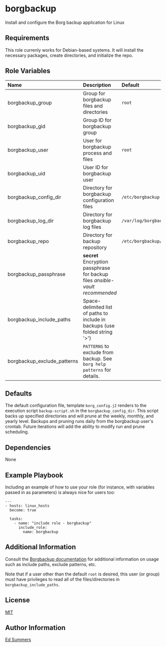 borgbackup
=========

Install and configure the Borg backup application for Linux

Requirements
------------

This role currenly works for Debian-based systems. It will install the necessary packages, create directories, and initialize the repo.

Role Variables
--------------

|Name|Description|Default|Required|
|:---|:---|:---|:---:|
|borgbackup_group|Group for borgbackup files and directories|`root`|no|
|borgbackup_gid|Group ID for borgbackup group||no|
|borgbackup_user|User for borgbackup process and files|`root`|no|
|borgbackup_uid|User ID for borgbackup user||no|
|borgbackup_config_dir|Directory for borgbackup configuration files|`/etc/borgbackup`|no|
|borgbackup_log_dir|Directory for borgbackup log files|`/var/log/borgbackup`|no|
|borgbackup_repo|Directory for backup repository|`/etc/borgbackup/repo/`|no|
|borgbackup_passphrase|**secret** Encryption passphrase for backup files *ansible-vault recommended*||no|
|borgbackup_include_paths|Space-delimited list of paths to include in backups (use folded string '>')||yes|
|borgbackup_exclude_patterns|`PATTERNS` to exclude from backup. See `borg help patterns` for details.||no|

Defaults
--------

The default configuration file, template ```borg_config.j2``` renders to the execution script ```backup-script.sh``` in the ```borgbackup_config_dir```. This script backs up specified directories and will prune at the weekly, monthly, and yearly level. Backups and pruning runs daily from the borgbackup user's crontab. Future iterations will add the ability to modify run and prune scheduling.

Dependencies
------------

None


Example Playbook
----------------

Including an example of how to use your role (for instance, with variables passed in as parameters) is always nice for users too:

    ---
    - hosts: linux_hosts
      become: true

      tasks:
        - name: "include role - borgbackup"
          include_role:
            name: borgbackup


Additional Information
----------------------

Consult the [Borgbackup documentation](https://borgbackup.readthedocs.io "ReadtheDocs") for additional information on usage such as include paths, exclude patterns, etc.

Note that if a user other than the default `root` is desired, this user (or group) must have privileges to read all of the files/directories in `borgbackup_include_paths`.

License
-------

[MIT](https://choosealicense.com/licenses/mit/)

Author Information
------------------

[Ed Summers](https://blog.edwinsummers.net)
